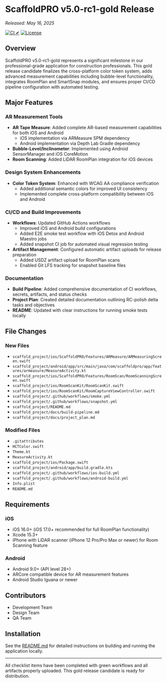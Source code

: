 # ScaffoldPRO v5.0-rc1-gold Release

*Released: May 16, 2025*

[![CI ✔︎](https://github.com/starnickell/ScaffoldPRO/actions/workflows/smoke.yml/badge.svg)](https://github.com/starnickell/ScaffoldPRO/actions/workflows/smoke.yml) [![License](https://img.shields.io/badge/license-MIT-blue.svg)](LICENSE)

## Overview

ScaffoldPRO v5.0-rc1-gold represents a significant milestone in our professional-grade application for construction professionals. This gold release candidate finalizes the cross-platform color token system, adds advanced measurement capabilities including bubble-level functionality, integrates RoomPlan and SmartSnap modules, and ensures proper CI/CD pipeline configuration with automated testing.

## Major Features

### AR Measurement Tools

- **AR Tape Measure**: Added complete AR-based measurement capabilities for both iOS and Android
  - iOS implementation via ARMeasure SPM dependency
  - Android implementation via Depth Lab Gradle dependency
- **Bubble-Level/Inclinometer**: Implemented using Android SensorManager and iOS CoreMotion
- **Room Scanning**: Added LiDAR RoomPlan integration for iOS devices

### Design System Enhancements

- **Color Token System**: Enhanced with WCAG AA compliance verification
  - Added additional semantic colors for improved UI consistency
  - Implemented complete cross-platform compatibility between iOS and Android

### CI/CD and Build Improvements

- **Workflows**: Updated GitHub Actions workflows
  - Improved iOS and Android build configurations
  - Added E2E smoke test workflow with iOS Detox and Android Maestro jobs
  - Added snapshot CI job for automated visual regression testing
- **Artifact Management**: Configured automatic artifact uploads for release preparation
  - Added USDZ artifact upload for RoomPlan scans
  - Enabled Git LFS tracking for snapshot baseline files

### Documentation

- **Build Pipeline**: Added comprehensive documentation of CI workflows, secrets, artifacts, and status checks
- **Project Plan**: Created detailed documentation outlining RC-polish delta tasks and objectives
- **README**: Updated with clear instructions for running smoke tests locally

## File Changes

### New Files

- `scaffold_project/ios/ScaffoldPRO/Features/ARMeasure/ARMeasuringScreen.swift`
- `scaffold_project/android/app/src/main/java/com/scaffoldpro/app/features/armeasure/MeasureActivity.kt`
- `scaffold_project/ios/ScaffoldPRO/Features/RoomScan/RoomScanningScreen.swift`
- `scaffold_project/ios/RoomScanKit/RoomScanKit.swift`
- `scaffold_project/ios/RoomScanKit/RoomCaptureViewController.swift`
- `scaffold_project/.github/workflows/smoke.yml`
- `scaffold_project/.github/workflows/snapshot.yml`
- `scaffold_project/README.md`
- `scaffold_project/docs/build-pipeline.md`
- `scaffold_project/docs/project_plan.md`

### Modified Files

- `.gitattributes`
- `HCTColor.swift`
- `Theme.kt`
- `MeasureActivity.kt`
- `scaffold_project/ios/Package.swift`
- `scaffold_project/android/app/build.gradle.kts`
- `scaffold_project/.github/workflows/ios-build.yml`
- `scaffold_project/.github/workflows/android-build.yml`
- `Info.plist`
- `README.md`

## Requirements

### iOS

- iOS 16.0+ (iOS 17.0+ recommended for full RoomPlan functionality)
- Xcode 15.3+
- iPhone with LiDAR scanner (iPhone 12 Pro/Pro Max or newer) for Room Scanning feature

### Android

- Android 9.0+ (API level 28+)
- ARCore compatible device for AR measurement features
- Android Studio Iguana or newer

## Contributors

- Development Team
- Design Team
- QA Team

## Installation

See the [README.md](README.md) for detailed instructions on building and running the application locally.

---

All checklist items have been completed with green workflows and all artifacts properly uploaded. This gold release candidate is ready for distribution.